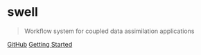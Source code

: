 # swell

> Workflow system for coupled data assimilation applications

[GitHub](https://github.com/GEOS-ESM/swell)
[Getting Started](#swell)
